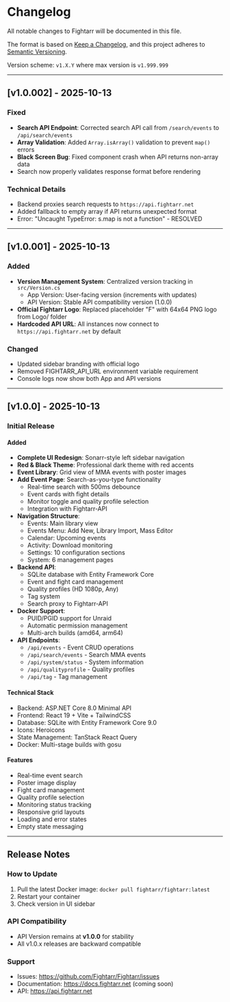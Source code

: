 # Changelog

All notable changes to Fightarr will be documented in this file.

The format is based on [Keep a Changelog](https://keepachangelog.com/en/1.0.0/),
and this project adheres to [Semantic Versioning](https://semver.org/spec/v2.0.0.html).

Version scheme: `v1.X.Y` where max version is `v1.999.999`

---

## [v1.0.002] - 2025-10-13

### Fixed
- **Search API Endpoint**: Corrected search API call from `/search/events` to `/api/search/events`
- **Array Validation**: Added `Array.isArray()` validation to prevent `map()` errors
- **Black Screen Bug**: Fixed component crash when API returns non-array data
- Search now properly validates response format before rendering

### Technical Details
- Backend proxies search requests to `https://api.fightarr.net`
- Added fallback to empty array if API returns unexpected format
- Error: "Uncaught TypeError: s.map is not a function" - RESOLVED

---

## [v1.0.001] - 2025-10-13

### Added
- **Version Management System**: Centralized version tracking in `src/Version.cs`
  - App Version: User-facing version (increments with updates)
  - API Version: Stable API compatibility version (1.0.0)
- **Official Fightarr Logo**: Replaced placeholder "F" with 64x64 PNG logo from Logo/ folder
- **Hardcoded API URL**: All instances now connect to `https://api.fightarr.net` by default

### Changed
- Updated sidebar branding with official logo
- Removed FIGHTARR_API_URL environment variable requirement
- Console logs now show both App and API versions

---

## [v1.0.0] - 2025-10-13

### Initial Release

#### Added
- **Complete UI Redesign**: Sonarr-style left sidebar navigation
- **Red & Black Theme**: Professional dark theme with red accents
- **Event Library**: Grid view of MMA events with poster images
- **Add Event Page**: Search-as-you-type functionality
  - Real-time search with 500ms debounce
  - Event cards with fight details
  - Monitor toggle and quality profile selection
  - Integration with Fightarr-API
- **Navigation Structure**:
  - Events: Main library view
  - Events Menu: Add New, Library Import, Mass Editor
  - Calendar: Upcoming events
  - Activity: Download monitoring
  - Settings: 10 configuration sections
  - System: 6 management pages
- **Backend API**:
  - SQLite database with Entity Framework Core
  - Event and fight card management
  - Quality profiles (HD 1080p, Any)
  - Tag system
  - Search proxy to Fightarr-API
- **Docker Support**:
  - PUID/PGID support for Unraid
  - Automatic permission management
  - Multi-arch builds (amd64, arm64)
- **API Endpoints**:
  - `/api/events` - Event CRUD operations
  - `/api/search/events` - Search MMA events
  - `/api/system/status` - System information
  - `/api/qualityprofile` - Quality profiles
  - `/api/tag` - Tag management

#### Technical Stack
- Backend: ASP.NET Core 8.0 Minimal API
- Frontend: React 19 + Vite + TailwindCSS
- Database: SQLite with Entity Framework Core 9.0
- Icons: Heroicons
- State Management: TanStack React Query
- Docker: Multi-stage builds with gosu

#### Features
- Real-time event search
- Poster image display
- Fight card management
- Quality profile selection
- Monitoring status tracking
- Responsive grid layouts
- Loading and error states
- Empty state messaging

---

## Release Notes

### How to Update
1. Pull the latest Docker image: `docker pull fightarr/fightarr:latest`
2. Restart your container
3. Check version in UI sidebar

### API Compatibility
- API Version remains at **v1.0.0** for stability
- All v1.0.x releases are backward compatible

### Support
- Issues: https://github.com/Fightarr/Fightarr/issues
- Documentation: https://docs.fightarr.net (coming soon)
- API: https://api.fightarr.net
